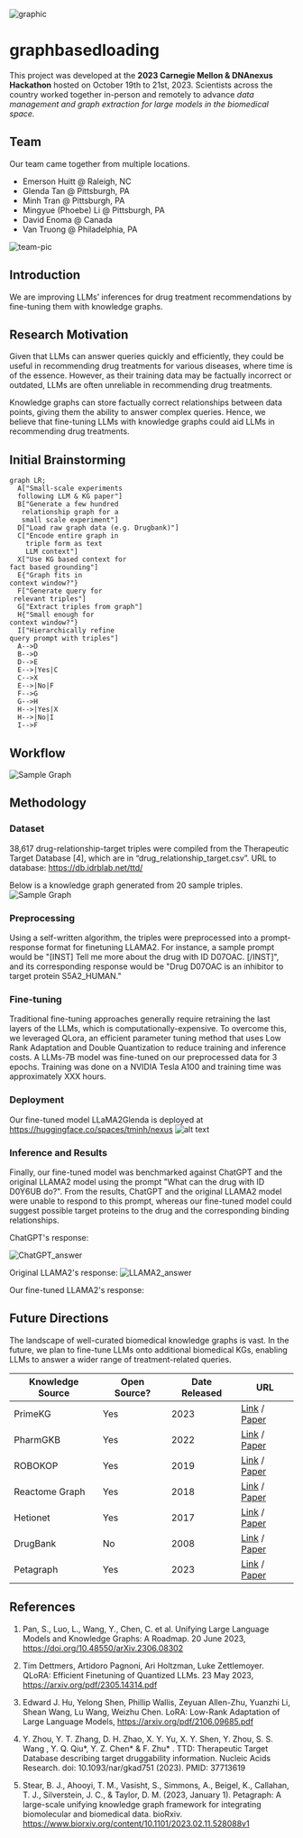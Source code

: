 ![graphic](/content/cmu-hackathon-graphic.jfif)

# graphbasedloading
This project was developed at the **2023 Carnegie Mellon & DNAnexus Hackathon** hosted on October 19th to 21st, 2023. Scientists across the country worked together in-person and remotely to advance _data management and graph extraction for large models in the biomedical space._

## Team
Our team came together from multiple locations. 
* Emerson Huitt @ Raleigh, NC
* Glenda Tan @ Pittsburgh, PA
* Minh Tran @ Pittsburgh, PA
* Mingyue (Phoebe) Li @ Pittsburgh, PA
* David Enoma @ Canada
* Van Truong @ Philadelphia, PA

![team-pic](/content/2023-10-21-carnegie-mellon-team-slide.png)

## Introduction
We are improving LLMs’ inferences for drug treatment recommendations by fine-tuning them with knowledge graphs.

## Research Motivation
Given that LLMs can answer queries quickly and efficiently, they could be useful in recommending drug treatments for various diseases, where time is of the essence. However, as their training data may be factually incorrect or outdated, LLMs are often unreliable in recommending drug treatments. 

Knowledge graphs can store factually correct relationships between data points, giving them the ability to answer complex queries. Hence, we believe that fine-tuning LLMs with knowledge graphs could aid LLMs in recommending drug treatments.

## Initial Brainstorming
```mermaid
graph LR;
  A["Small-scale experiments
  following LLM & KG paper"]
  B["Generate a few hundred
   relationship graph for a
   small scale experiment"]
  D["Load raw graph data (e.g. Drugbank)"]
  C["Encode entire graph in
    triple form as text
    LLM context"]
  X["Use KG based context for
fact based grounding"]
  E{"Graph fits in
context window?"}
  F["Generate query for
 relevant triples"]
  G["Extract triples from graph"]
  H{"Small enough for
context window?"}
  I["Hierarchically refine
query prompt with triples"]
  A-->D
  B-->D
  D-->E
  E-->|Yes|C
  C-->X
  E-->|No|F
  F-->G
  G-->H
  H-->|Yes|X
  H-->|No|I
  I-->F
```

## Workflow
![Sample Graph](/updated_workflow.png)

## Methodology
### Dataset
38,617 drug-relationship-target triples were compiled from the Therapeutic Target Database [4], which are in “drug_relationship_target.csv”. URL to database: https://db.idrblab.net/ttd/ 

Below is a knowledge graph generated from 20 sample triples.
![Sample Graph](/content/graph.png)

### Preprocessing
Using a self-written algorithm, the triples were preprocessed into a prompt-response format for finetuning LLAMA2. For instance, a sample prompt would be "[INST] Tell me more about the drug with ID D07OAC. [/INST]", and its corresponding response would be "Drug D07OAC is an inhibitor to target protein S5A2_HUMAN."

### Fine-tuning
Traditional fine-tuning approaches generally require retraining the last layers of the LLMs, which is computationally-expensive. To overcome this, we leveraged QLora, an efficient parameter tuning method that uses Low Rank Adaptation and Double Quantization to reduce training and inference costs. A LLMs-7B model was fine-tuned on our preprocessed data for 3 epochs. Training was done on a NVIDIA Tesla A100 and training time was approximately XXX hours.

### Deployment
Our fine-tuned model LLaMA2Glenda is deployed at https://huggingface.co/spaces/tminh/nexus
![alt text](https://global.discourse-cdn.com/business7/uploads/streamlit/optimized/3X/9/1/91a784d6b22ea11a8542c9a1a51f001eb5ab91fc_2_690x445.jpeg)

### Inference and Results
Finally, our fine-tuned model was benchmarked against ChatGPT and the original LLAMA2 model using the prompt "What can the drug with ID D0Y6UB do?". From the results, ChatGPT and the original LLAMA2 model were unable to respond to this prompt, whereas our fine-tuned model could suggest possible target proteins to the drug and the corresponding binding relationships.

ChatGPT's response:

![ChatGPT_answer](/content/chatgpt.png)

Original LLAMA2's response:
![LLAMA2_answer](/content/LLAMA2.png)

Our fine-tuned LLAMA2's response:

## Future Directions
The landscape of well-curated biomedical knowledge graphs is vast. In the future, we plan to fine-tune LLMs onto additional biomedical KGs, enabling LLMs to answer a wider range of treatment-related queries.

| Knowledge Source | Open Source? | Date Released | URL       |
| ---------------- | ------------ | ------------- | --------- |
| PrimeKG          | Yes          | 2023          | [Link](https://zitniklab.hms.harvard.edu/projects/PrimeKG) / [Paper](https://www.nature.com/articles/s41597-023-01960-3) |
| PharmGKB         | Yes          | 2022          | [Link]() / [Paper]() |
| ROBOKOP          | Yes          | 2019          | [Link](https://robokop.renci.org/) / [Paper](https://pubs.acs.org/doi/10.1021/acs.jcim.9b00683) |
| Reactome Graph   | Yes          | 2018          | [Link](https://reactome.org/dev/graph-database) / [Paper](https://www.ncbi.nlm.nih.gov/pubmed/29377902) |
| Hetionet         | Yes          | 2017          | [Link](https://het.io) / [Paper](https://doi.org/10.7554/elife.26726) |
| DrugBank         | No           | 2008          | [Link](https://go.drugbank.com/) / [Paper](https://pubmed.ncbi.nlm.nih.gov/18048412/) |
| Petagraph        | Yes          | 2023          | [Link](https://docs.rs/petgraph/latest/petgraph/) / [Paper](https://www.biorxiv.org/content/biorxiv/early/2023/02/13/2023.02.11.528088.full.pdf) | 

## References
1. Pan, S., Luo, L., Wang, Y., Chen, C. et al. Unifying Large Language Models and Knowledge Graphs: A Roadmap. 20 June 2023, https://doi.org/10.48550/arXiv.2306.08302  

2. Tim Dettmers, Artidoro Pagnoni, Ari Holtzman, Luke Zettlemoyer. QLoRA: Efficient Finetuning of Quantized LLMs. 23 May 2023, https://arxiv.org/pdf/2305.14314.pdf  

3. Edward J. Hu, Yelong Shen, Phillip Wallis, Zeyuan Allen-Zhu, Yuanzhi Li, Shean Wang, Lu Wang, Weizhu Chen. LoRA: Low-Rank Adaptation of Large Language Models, https://arxiv.org/pdf/2106.09685.pdf 

4. Y. Zhou, Y. T. Zhang, D. H. Zhao, X. Y. Yu, X. Y. Shen, Y. Zhou, S. S. Wang , Y. Q. Qiu*, Y. Z. Chen* & F. Zhu* . TTD: Therapeutic Target Database describing target druggability information. Nucleic Acids Research. doi: 10.1093/nar/gkad751 (2023). PMID: 37713619

5. Stear, B. J., Ahooyi, T. M., Vasisht, S., Simmons, A., Beigel, K., Callahan, T. J., Silverstein, J. C., &amp; Taylor, D. M. (2023, January 1). Petagraph: A large-scale unifying knowledge graph framework for integrating biomolecular and biomedical data. bioRxiv. https://www.biorxiv.org/content/10.1101/2023.02.11.528088v1 
